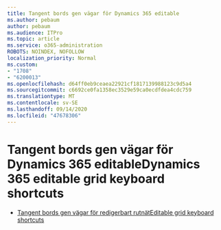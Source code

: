 ```yaml
---
title: Tangent bords gen vägar för Dynamics 365 editable
ms.author: pebaum
author: pebaum
ms.audience: ITPro
ms.topic: article
ms.service: o365-administration
ROBOTS: NOINDEX, NOFOLLOW
localization_priority: Normal
ms.custom:
- "1708"
- "6200013"
ms.openlocfilehash: d64ff0eb9ceaea22921cf1817139988123c9d5a4
ms.sourcegitcommit: c6692ce0fa1358ec3529e59ca0ecdfdea4cdc759
ms.translationtype: MT
ms.contentlocale: sv-SE
ms.lasthandoff: 09/14/2020
ms.locfileid: "47678306"
---
```

# <a name="dynamics-365-editable-grid-keyboard-shortcuts"></a><span data-ttu-id="3654c-102">Tangent bords gen vägar för Dynamics 365 editable</span><span class="sxs-lookup"><span data-stu-id="3654c-102">Dynamics 365 editable grid keyboard shortcuts</span></span>

* [<span data-ttu-id="3654c-103">Tangent bords gen vägar för redigerbart rutnät</span><span class="sxs-lookup"><span data-stu-id="3654c-103">Editable grid keyboard shortcuts</span></span>](https://docs.microsoft.com/dynamics365/customer-engagement/basics/keyboard-shortcuts#editable-grids-views)
